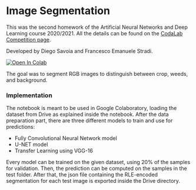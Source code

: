# Image Segmentation
This was the second homework of the Artificial Neural Networks and Deep Learning course 2020/2021. All the details can be found on the [CodaLab Competition page](https://competitions.codalab.org/competitions/27176).

Developed by Diego Savoia and Francesco Emanuele Stradi.

[![Open In Colab](https://colab.research.google.com/assets/colab-badge.svg)](https://colab.research.google.com/github/savoiadiego/Image-Segmentation/blob/main/Image%20Segmentation.ipynb)

The goal was to segment RGB images to distinguish between crop, weeds, and background.

### Implementation
The notebook is meant to be used in Google Colaboratory, loading the dataset from Drive as explained inside the notebook.
After the data preparation part, there are three different models to train and use for predictions:
* Fully Convolutional Neural Network model
* U-NET model
* Transfer Learning using VGG-16

Every model can be trained on the given dataset, using 20% of the samples for validation. Then, the prediction can be computed on the samples in the test folder. After that, the json file containing the RLE-encoded segmentation for each test image is exported inside the Drive directory.
